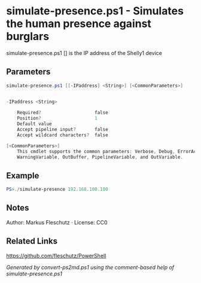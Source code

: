 # simulate-presence.ps1 - Simulates the human presence against burglars

simulate-presence.ps1 [<IPaddress>]
<IPaddress> is the IP address of the Shelly1 device

## Parameters
```powershell
simulate-presence.ps1 [[-IPaddress] <String>] [<CommonParameters>]


-IPaddress <String>
    
    Required?                    false
    Position?                    1
    Default value                
    Accept pipeline input?       false
    Accept wildcard characters?  false

[<CommonParameters>]
    This cmdlet supports the common parameters: Verbose, Debug, ErrorAction, ErrorVariable, WarningAction, 
    WarningVariable, OutBuffer, PipelineVariable, and OutVariable.
```

## Example
```powershell
PS>./simulate-presence 192.168.100.100
```


## Notes
Author: Markus Fleschutz · License: CC0

## Related Links
https://github.com/fleschutz/PowerShell

*Generated by convert-ps2md.ps1 using the comment-based help of simulate-presence.ps1*
